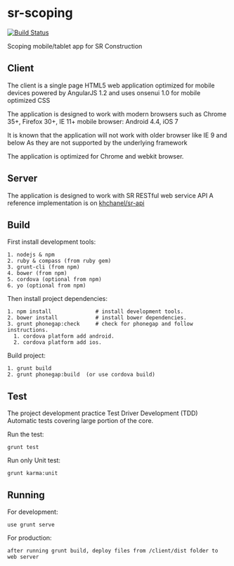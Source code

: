 sr-scoping
==========

[![Build Status](https://magnum.travis-ci.com/khchanel/sr-scoping.svg?token=PyJdrpzuSzm6D72nAPN7&branch=master)](https://magnum.travis-ci.com/khchanel/sr-scoping)

Scoping mobile/tablet app for SR Construction


## Client

  The client is a single page HTML5 web application optimized for mobile devices
  powered by AngularJS 1.2 and uses onsenui 1.0 for mobile optimized CSS

  The application is designed to work with modern browsers such as
  Chrome 35+, Firefox 30+, IE 11+
  mobile browser: Android 4.4, iOS 7

  It is known that the application will not work with older browser like
  IE 9 and below
  As they are not supported by the underlying framework

  The application is optimized for Chrome and webkit browser.


## Server

  The application is designed to work with SR RESTful web service API
  A reference implementation is on [khchanel/sr-api](//github.com/khchanel/sr-api)


## Build

  First install development tools:

    1. nodejs & npm
    2. ruby & compass (from ruby gem)
    3. grunt-cli (from npm)
    4. bower (from npm)
    5. cordova (optional from npm)
    6. yo (optional from npm)

  Then install project dependencies:

    1. npm install              # install development tools.
    2. bower install            # install bower dependencies.
    3. grunt phonegap:check     # check for phonegap and follow instructions.
      1. cordova platform add android.
      2. cordova platform add ios.


  Build project:

    1. grunt build
    2. grunt phonegap:build  (or use cordova build)


## Test

  The project development practice Test Driver Development (TDD)
  Automatic tests covering large portion of the core.


  Run the test:
  ```
  grunt test
  ```

  Run only Unit test:
  ```
  grunt karma:unit
  ```


## Running

  For development:

    use grunt serve


  For production:

    after running grunt build, deploy files from /client/dist folder to web server
